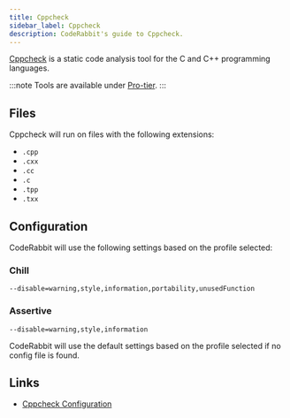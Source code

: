 ```yaml
---
title: Cppcheck
sidebar_label: Cppcheck
description: CodeRabbit's guide to Cppcheck.
---
```


[Cppcheck](https://cppcheck.sourceforge.io/) is a static code analysis tool for the C and C++ programming languages.

:::note
Tools are available under [Pro-tier](https://coderabbit.ai/pricing).
:::

## Files

Cppcheck will run on files with the following extensions:

- `.cpp`
- `.cxx`
- `.cc`
- `.c`
- `.tpp`
- `.txx`

## Configuration

CodeRabbit will use the following settings based on the profile selected:

### Chill

```shell
--disable=warning,style,information,portability,unusedFunction
```

### Assertive

```shell
--disable=warning,style,information
```

CodeRabbit will use the default settings based on the profile selected if no config file is found.

## Links

- [Cppcheck Configuration](https://sourceforge.net/p/cppcheck/wiki/ListOfChecks/)
